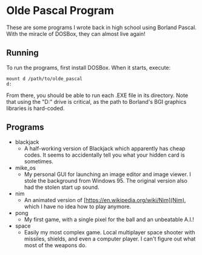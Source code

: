Olde Pascal Program
========================

These are some programs I wrote back in high school using Borland Pascal.
With the miracle of DOSBox, they can almost live again!

Running
--------

To run the programs, first install DOSBox. When it starts, execute:

    mount d /path/to/olde_pascal
    d:
    
From there, you should be able to run each .EXE file in its directory. Note that
using the "D:\" drive is critical, as the path to Borland's BGI graphics
libraries is hard-coded.

Programs
----------

* blackjack
  * A half-working version of Blackjack which apparently has cheap codes. It
    seems to accidentally tell you what your hidden card is sometimes.
* mike_os
  * My personal GUI for launching an image editor and image viewer. I stole the
    background from Windows 95. The original version also had the stolen start
    up sound.
* nim
  * An animated version of [https://en.wikipedia.org/wiki/Nim](Nim), which I
    have no idea how to play anymore.
* pong
  * My first game, with a single pixel for the ball and an unbeatable A.I.!
* space
  * Easily my most complex game. Local multiplayer space shooter with missiles,
    shields, and even a computer player. I can't figure out what most of the
    weapons do.
